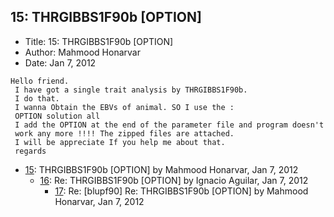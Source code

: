 ## 15: THRGIBBS1F90b [OPTION]

- Title: 15: THRGIBBS1F90b [OPTION]
- Author: Mahmood Honarvar
- Date: Jan 7, 2012

```
Hello friend.
 I have got a single trait analysis by THRGIBBS1F90b.
 I do that.
 I wanna Obtain the EBVs of animal. SO I use the :
 OPTION solution all
 I add the OPTION at the end of the parameter file and program doesn't
 work any more !!!! The zipped files are attached.
 I will be appreciate If you help me about that.
 regards
```

- [15](0015.md): THRGIBBS1F90b [OPTION] by Mahmood Honarvar, Jan 7, 2012
    - [16](0016.md): Re: THRGIBBS1F90b [OPTION] by Ignacio Aguilar, Jan 7, 2012
        - [17](0017.md): Re: [blupf90] Re: THRGIBBS1F90b [OPTION] by Mahmood Honarvar, Jan 7, 2012
